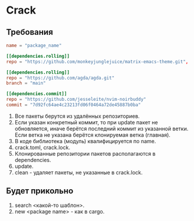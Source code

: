 # Crack

## Требования

``` toml
name = "package_name"

[[dependencies.rolling]]
repo = "https://github.com/monkeyjunglejuice/matrix-emacs-theme.git",

[[dependencies.rolling]]
repo = "https://github.com/agda/agda.git"
branch = "main"

[[dependencies.commit]]
repo = "https://github.com/jesseleite/nvim-noirbuddy"
commit = "7d92fc64ae4c23213fd06f0464a72de45887b0ba"
```

1. Все пакеты берутся из удалённых репозиториев.
2. Если указан конкретный коммит, то при update пакет не обновляется,
   иначе берётся последний коммит из указанной ветки. Если ветка не
   указана берётся клонируемая ветка (главная).
3. В коде библиотека (модуль) квалифицируется по name.
4. crack.toml, crack.lock.
5. Клонированные репозитории пакетов располагаются в dependencies.
6. update.
7. clean - удаляет пакеты, не указанные в crack.lock.

## Будет прикольно

1. search \<какой-то шаблон\>.
2. new \<package name\> - как в cargo.

